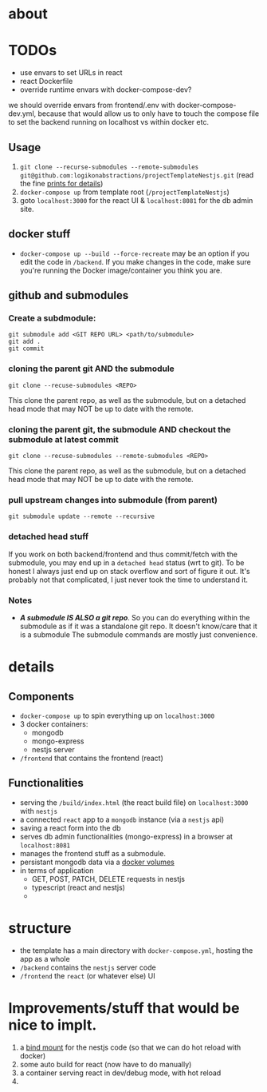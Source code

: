 # about

# TODOs
* use envars to set URLs in react 
* react Dockerfile
* override runtime envars with docker-compose-dev?


we should override envars from frontend/.env with docker-compose-dev.yml, because that would allow us to only have to touch the compose file to set the backend running on localhost vs within docker etc. 
 

## Usage
1. `git clone --recurse-submodules --remote-submodules git@github.com:logikonabstractions/projectTemplateNestjs.git` (read the fine [prints for details](#github-and-submodules))
2. `docker-compose up` from template root (`/projectTemplateNestjs`)
3. goto `localhost:3000` for the react UI & `localhost:8081` for the db admin site.

## docker stuff
* `docker-compose up --build --force-recreate` may be an option if you edit the code in `/backend`. If you make changes in the code, make sure you're running the Docker image/container you think you are.

## github and submodules

### Create a subdmodule: 
```
git submodule add <GIT REPO URL> <path/to/submodule>
git add .
git commit
```
### cloning the parent git AND the submodule
```
git clone --recuse-submodules <REPO>
```
This clone the parent repo, as well as the submodule, but on a detached head mode that may NOT be up to date with the remote.

### cloning the parent git, the submodule AND checkout the submodule at latest commit 
```
git clone --recuse-submodules --remote-submodules <REPO>
```
This clone the parent repo, as well as the submodule, but on a detached head mode that may NOT be up to date with the remote.


### pull upstream changes into submodule (from parent)
`git submodule update --remote --recursive`

### detached head stuff
If you work on both backend/frontend and thus commit/fetch with the submodule, you may end up in a `detached head` status (wrt to git). To be honest I always just end up on stack overflow and sort of figure it out. It's probably not that complicated, I just never took the time to understand it.

### Notes

* _**A submodule IS ALSO a git repo**_. So you can do everything within the submodule as if it was a standalone git repo. It doesn't know/care that it is a submodule The submodule commands are mostly just convenience.

# details

## Components
* `docker-compose up` to spin everything up on `localhost:3000`
* 3 docker containers:
    * mongodb
    * mongo-express
    * nestjs server
* `/frontend` that contains the frontend (react)
  
## Functionalities
* serving the `/build/index.html` (the react build file) on `localhost:3000` with `nestjs`
* a connected `react` app to a `mongodb` instance (via a `nestjs` api)
* saving a react form into the db
* serves db admin functionalities (mongo-express) in a browser at `localhost:8081`
* manages the frontend stuff as a submodule.
* persistant mongodb data via a [docker volumes](https://docs.docker.com/storage/volumes/)
* in terms of application
  * GET, POST, PATCH, DELETE requests in nestjs
  * typescript (react and nestjs)
  * 

# structure
* the template has a main directory with `docker-compose.yml`, hosting the app as a whole
* `/backend` contains the `nestjs` server code
* `/frontend` the `react` (or whatever else) UI

# Improvements/stuff that would be nice to implt.
1. a [bind mount](https://docs.docker.com/storage/bind-mounts/) for the nestjs code (so that we can do hot reload with docker)
2. some auto build for react (now have to do manually)
3. a container serving react in dev/debug mode, with hot reload
4. 

